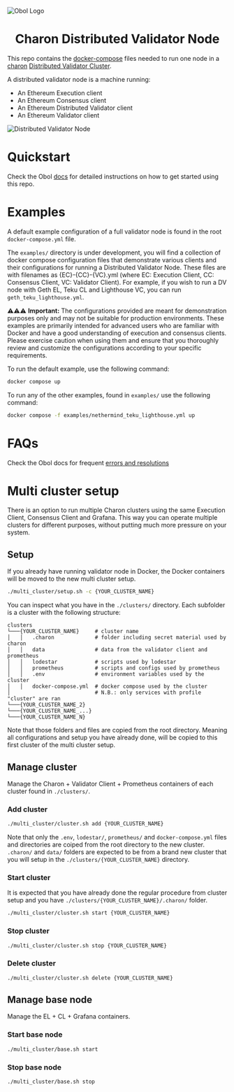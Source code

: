 ![Obol Logo](https://obol.tech/obolnetwork.png)

<h1 align="center">Charon Distributed Validator Node</h1>

This repo contains the [docker-compose](https://docs.docker.com/compose/) files needed to run one node in a [charon](https://github.com/ObolNetwork/charon) [Distributed Validator Cluster](https://docs.obol.tech/docs/int/key-concepts#distributed-validator-cluster).

A distributed validator node is a machine running:

- An Ethereum Execution client
- An Ethereum Consensus client
- An Ethereum Distributed Validator client
- An Ethereum Validator client

![Distributed Validator Node](DVNode.png)

# Quickstart

Check the Obol [docs](https://docs.obol.tech/docs/start/quickstart_overview) for detailed instructions on how to get started using this repo.

# Examples

A default example configuration of a full validator node is found in the root `docker-compose.yml` file.

The `examples/` directory is under development, you will find a collection of docker compose configuration files that demonstrate various clients and their configurations for running a Distributed Validator Node. These files are with filenames as {EC}-{CC}-{VC}.yml (where EC: Execution Client, CC: Consensus Client, VC: Validator Client). For example, if you wish to run a DV node with Geth EL, Teku CL and Lighthouse VC, you can run `geth_teku_lighthouse.yml`.

⚠️⚠️⚠️ **Important:**
The configurations provided are meant for demonstration purposes only and may not be suitable for production environments.
These examples are primarily intended for advanced users who are familiar with Docker and have a good understanding of execution and consensus clients.
Please exercise caution when using them and ensure that you thoroughly review and customize the configurations according to your specific requirements.

To run the default example, use the following command:

```sh
docker compose up
```

To run any of the other examples, found in `examples/` use the following command:

```sh
docker compose -f examples/nethermind_teku_lighthouse.yml up
```

# FAQs

Check the Obol docs for frequent [errors and resolutions](https://docs.obol.tech/docs/faq/errors)

<!-- TODO: move this guide to the docs -->
# Multi cluster setup

There is an option to run multiple Charon clusters using the same Execution Client, Consensus Client and Grafana. This way you can operate multiple clusters for different purposes, without putting much more pressure on your system.

## Setup

If you already have running validator node in Docker, the Docker containers will be moved to the new multi cluster setup.

```bash
./multi_cluster/setup.sh -c {YOUR_CLUSTER_NAME}
```

You can inspect what you have in the `./clusters/` directory. Each subfolder is a cluster with the following structure:

```directory
clusters
└───{YOUR_CLUSTER_NAME}     # cluster name
│   │   .charon             # folder including secret material used by charon
│   │   data                # data from the validator client and prometheus
│   │   lodestar            # scripts used by lodestar
│   │   prometheus          # scripts and configs used by prometheus
│   │   .env                # environment variables used by the cluster
│   │   docker-compose.yml  # docker compose used by the cluster
│                           # N.B.: only services with profile "cluster" are ran
└───{YOUR_CLUSTER_NAME_2}
└───{YOUR_CLUSTER_NAME_...}
└───{YOUR_CLUSTER_NAME_N}
```

Note that those folders and files are copied from the root directory. Meaning all configurations and setup you have already done, will be copied to this first cluster of the multi cluster setup.

## Manage cluster

Manage the Charon + Validator Client + Prometheus containers of each cluster found in `./clusters/`.

### Add cluster

```bash
./multi_cluster/cluster.sh add {YOUR_CLUSTER_NAME}
```

Note that only the `.env`, `lodestar/`, `prometheus/` and `docker-compose.yml` files and directories are coiped from the root directory to the new cluster. `.charon/` and `data/` folders are expected to be from a brand new cluster that you will setup in the `./clusters/{YOUR_CLUSTER_NAME}` directory.

### Start cluster

It is expected that you have already done the regular procedure from cluster setup and you have `./clusters/{YOUR_CLUSTER_NAME}/.charon/` folder.

```bash
./multi_cluster/cluster.sh start {YOUR_CLUSTER_NAME}
```

### Stop cluster

```bash
./multi_cluster/cluster.sh stop {YOUR_CLUSTER_NAME}
```

### Delete cluster

```bash
./multi_cluster/cluster.sh delete {YOUR_CLUSTER_NAME}
```

## Manage base node

Manage the EL + CL + Grafana containers.

### Start base node

```bash
./multi_cluster/base.sh start
```

### Stop base node

```bash
./multi_cluster/base.sh stop
```
